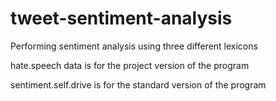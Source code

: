 # tweet-sentiment-analysis
Performing sentiment analysis using three different lexicons

hate.speech data is for the project version of the program

sentiment.self.drive is for the standard version of the program
